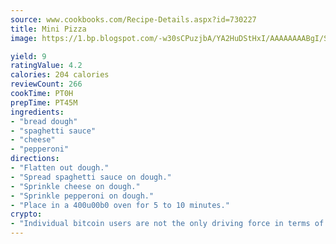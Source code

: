 ```yaml
---
source: www.cookbooks.com/Recipe-Details.aspx?id=730227
title: Mini Pizza
image: https://1.bp.blogspot.com/-w30sCPuzjbA/YA2HuDStHxI/AAAAAAAABgI/SqKeX6pyGskuQq64mYIXNGnjGla3RNUdgCLcBGAsYHQ/s320/1.png

yield: 9
ratingValue: 4.2
calories: 204 calories
reviewCount: 266
cookTime: PT0H
prepTime: PT45M
ingredients:
- "bread dough"
- "spaghetti sauce"
- "cheese"
- "pepperoni"
directions:
- "Flatten out dough."
- "Spread spaghetti sauce on dough."
- "Sprinkle cheese on dough."
- "Sprinkle pepperoni on dough."
- "Place in a 400u00b0 oven for 5 to 10 minutes."
crypto:
- "Individual bitcoin users are not the only driving force in terms of securing the bitcoin network."
---
```

